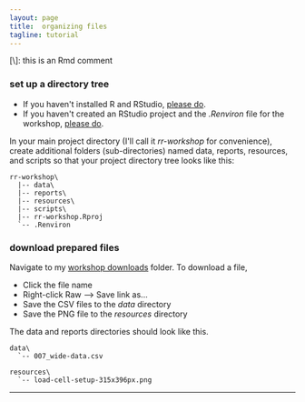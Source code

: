 ```yaml
---
layout: page
title:  organizing files
tagline: tutorial
---
```


[\\]: this is an Rmd comment

### set up a directory tree

- If you haven't installed R and RStudio, [please do](002_pre-hw.html). 
- If you haven't created an RStudio project and the *.Renviron* file for the workshop, [please do](002_pre-hw.html). 


In your main project directory (I'll call it *rr-workshop* for convenience), create additional folders (sub-directories) named data, reports, resources, and scripts so that your project directory tree looks like this: 

```
rr-workshop\
  |-- data\
  |-- reports\
  |-- resources\
  |-- scripts\
  |-- rr-workshop.Rproj
  `-- .Renviron
```




### download prepared files 
 
Navigate to my [workshop downloads](https://github.com/DSR-RHIT/creating-reproducible-reports/tree/gh-pages/resources) folder. To download a file, 

- Click the file name 
- Right-click Raw --> Save link as... 
- Save the CSV files to the *data* directory 
- Save the PNG file to the *resources* directory 

The data and reports directories should look like this. 

```
data\
  `-- 007_wide-data.csv
  
resources\
  `-- load-cell-setup-315x396px.png
```






--- 

